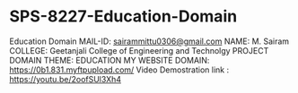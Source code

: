 # SPS-8227-Education-Domain
Education Domain
MAIL-ID: sairammittu0306@gmail.com
NAME: M. Sairam
COLLEGE: Geetanjali College of Engineering and Technolgy
PROJECT DOMAIN THEME: EDUCATION
MY WEBSITE DOMAIN: https://0b1.831.myftpupload.com/
Video Demostration link : https://youtu.be/2oofSUl3Xh4

